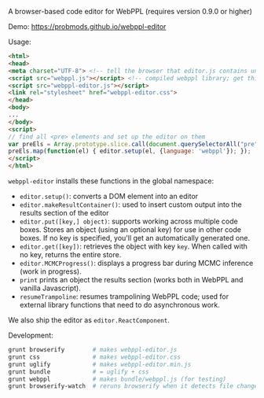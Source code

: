 A browser-based code editor for WebPPL (requires version 0.9.0 or higher)

Demo: https://probmods.github.io/webppl-editor

Usage:

```html
<html>
<head>
<meta charset="UTF-8"> <!-- tell the browser that editor.js contains unicode -->
<script src="webppl.js"></script> <!-- compiled webppl library; get this from https://github.com/probmods/webppl -->
<script src="webppl-editor.js"></script>
<link rel="stylesheet" href="webppl-editor.css">
</head>
<body>
...
</body>
<script>
// find all <pre> elements and set up the editor on them
var preEls = Array.prototype.slice.call(document.querySelectorAll("pre"));
preEls.map(function(el) { editor.setup(el, {language: 'webppl'}); });
</script>
</html>
```

`webppl-editor` installs these functions in the global namespace:

- `editor.setup()`: converts a DOM element into an editor
- `editor.makeResultContainer()`: used to insert custom output into the results section of the editor
- `editor.put([key,] object)`: supports working across multiple code boxes. Stores an object (using an optional key) for use in other code boxes. If no key is specified, you'll get an automatically generated one.
- `editor.get([key])`: retrieves the object with key `key`. When called with no key, returns the entire store.
- `editor.MCMCProgress()`: displays a progress bar during MCMC inference (work in progress).
- `print` prints an object the results section (works both in WebPPL and vanilla Javascript).
- `resumeTrampoline`: resumes trampolining WebPPL code; used for external library functions that need to do asynchronous work.

We also ship the editor as `editor.ReactComponent`.

Development:

```sh
grunt browserify        # makes webppl-editor.js
grunt css               # makes webppl-editor.css
grunt uglify            # makes webppl-editor.min.js
grunt bundle            # = uglify + css
grunt webppl            # makes bundle/webppl.js (for testing)
grunt browserify-watch  # reruns browserify when it detects file changes
```
